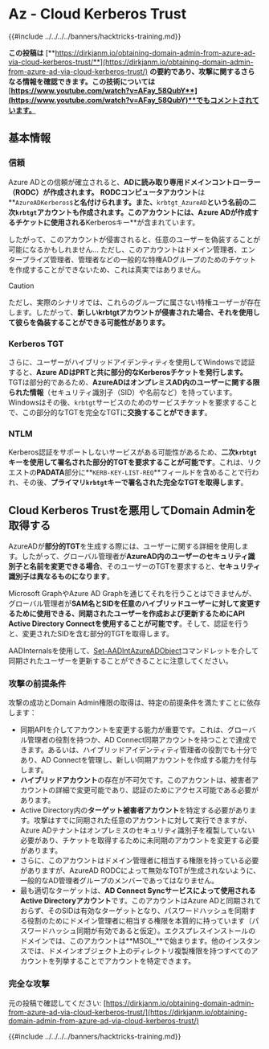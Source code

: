 # Az - Cloud Kerberos Trust

{{#include ../../../../banners/hacktricks-training.md}}

**この投稿は** [**https://dirkjanm.io/obtaining-domain-admin-from-azure-ad-via-cloud-kerberos-trust/**](https://dirkjanm.io/obtaining-domain-admin-from-azure-ad-via-cloud-kerberos-trust/) **の要約であり、攻撃に関するさらなる情報を確認できます。この技術については** [**https://www.youtube.com/watch?v=AFay_58QubY**](https://www.youtube.com/watch?v=AFay_58QubY)**でもコメントされています。**

## 基本情報

### 信頼

Azure ADとの信頼が確立されると、**ADに読み取り専用ドメインコントローラー（RODC）が作成されます。** **RODCコンピュータアカウント**は**`AzureADKerberos$`**と名付けられます。また、**`krbtgt_AzureAD`**という名前の二次`krbtgt`アカウントも作成されます。このアカウントには、Azure ADが作成するチケットに使用される**Kerberosキー**が含まれています。

したがって、このアカウントが侵害されると、任意のユーザーを偽装することが可能になるかもしれません... ただし、このアカウントはドメイン管理者、エンタープライズ管理者、管理者などの一般的な特権ADグループのためのチケットを作成することができないため、これは真実ではありません。

> [!CAUTION]
> ただし、実際のシナリオでは、これらのグループに属さない特権ユーザーが存在します。したがって、**新しいkrbtgtアカウントが侵害された場合、それを使用して彼らを偽装することができる可能性があります。**

### Kerberos TGT

さらに、ユーザーがハイブリッドアイデンティティを使用してWindowsで認証すると、**Azure ADはPRTと共に部分的なKerberosチケットを発行します。** TGTは部分的であるため、**AzureADはオンプレミスAD内のユーザーに関する限られた情報**（セキュリティ識別子（SID）や名前など）を持っています。\
Windowsはその後、`krbtgt`サービスのためのサービスチケットを要求することで、この部分的なTGTを完全なTGTに**交換することができます**。

### NTLM

Kerberos認証をサポートしないサービスがある可能性があるため、**二次`krbtgt`**キーを使用して署名された**部分的TGTを要求することが可能です**。これは、リクエストの**PADATA**部分に**`KERB-KEY-LIST-REQ`**フィールドを含めることで行われ、その後、**プライマリ`krbtgt`キーで署名された完全なTGTを取得します**。

## Cloud Kerberos Trustを悪用してDomain Adminを取得する <a href="#abusing-cloud-kerberos-trust-to-obtain-domain-admin" id="abusing-cloud-kerberos-trust-to-obtain-domain-admin"></a>

AzureADが**部分的TGT**を生成する際には、ユーザーに関する詳細を使用します。したがって、グローバル管理者が**AzureAD内のユーザーのセキュリティ識別子と名前を変更できる場合**、そのユーザーのTGTを要求すると、**セキュリティ識別子は異なるものになります**。

Microsoft GraphやAzure AD Graphを通じてそれを行うことはできませんが、グローバル管理者が**SAM名とSIDを任意のハイブリッドユーザーに対して変更するために使用できる、同期されたユーザーを作成および更新するためにAPI Active Directory Connectを使用することが可能です**。そして、認証を行うと、変更されたSIDを含む部分的TGTを取得します。

AADInternalsを使用して、[Set-AADIntAzureADObject](https://aadinternals.com/aadinternals/#set-aadintazureadobject-a)コマンドレットを介して同期されたユーザーを更新することができることに注意してください。

### 攻撃の前提条件 <a href="#attack-prerequisites" id="attack-prerequisites"></a>

攻撃の成功とDomain Admin権限の取得は、特定の前提条件を満たすことに依存します：

- 同期APIを介してアカウントを変更する能力が重要です。これは、グローバル管理者の役割を持つか、AD Connect同期アカウントを持つことで達成できます。あるいは、ハイブリッドアイデンティティ管理者の役割でも十分であり、AD Connectを管理し、新しい同期アカウントを作成する能力を付与します。
- **ハイブリッドアカウント**の存在が不可欠です。このアカウントは、被害者アカウントの詳細で変更可能であり、認証のためにアクセス可能である必要があります。
- Active Directory内の**ターゲット被害者アカウント**を特定する必要があります。攻撃はすでに同期された任意のアカウントに対して実行できますが、Azure ADテナントはオンプレミスのセキュリティ識別子を複製していない必要があり、チケットを取得するために未同期のアカウントを変更する必要があります。
- さらに、このアカウントはドメイン管理者に相当する権限を持っている必要がありますが、AzureAD RODCによって無効なTGTが生成されないように、一般的なAD管理者グループのメンバーであってはなりません。
- 最も適切なターゲットは、**AD Connect Syncサービスによって使用されるActive Directoryアカウント**です。このアカウントはAzure ADと同期されておらず、そのSIDは有効なターゲットとなり、パスワードハッシュを同期する役割のためにドメイン管理者に相当する権限を本質的に持っています（パスワードハッシュ同期が有効であると仮定）。エクスプレスインストールのドメインでは、このアカウントは**MSOL\_**で始まります。他のインスタンスでは、ドメインオブジェクト上のディレクトリ複製権限を持つすべてのアカウントを列挙することでアカウントを特定できます。

### 完全な攻撃 <a href="#the-full-attack" id="the-full-attack"></a>

元の投稿で確認してください: [https://dirkjanm.io/obtaining-domain-admin-from-azure-ad-via-cloud-kerberos-trust/](https://dirkjanm.io/obtaining-domain-admin-from-azure-ad-via-cloud-kerberos-trust/)

{{#include ../../../../banners/hacktricks-training.md}}
